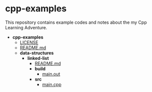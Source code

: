 # cpp-examples
This repository contains example codes and notes about the my Cpp Learning Adventure. 

- __cpp\-examples__
   - [LICENSE](LICENSE)
   - [README.md](README.md)
   - __data\-structures__
     - __linked\-list__
       - [README.md](data-structures/linked-list/README.md)
       - __build__
         - [main.out](data-structures/linked-list/build/main.out)
       - __src__
         - [main.cpp](data-structures/linked-list/src/main.cpp)


